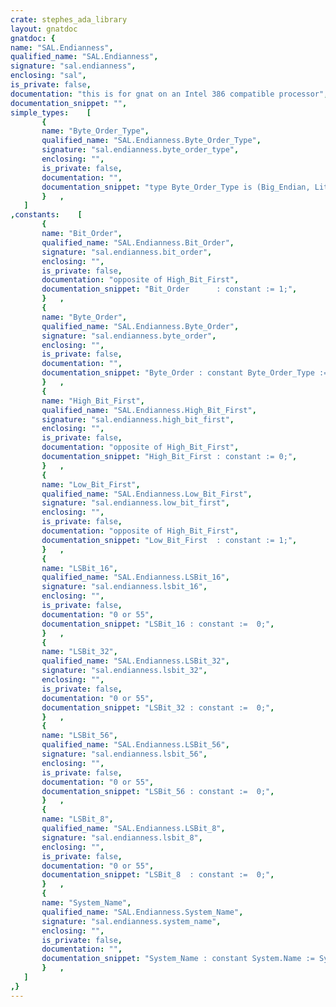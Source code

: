 ```yaml
---
crate: stephes_ada_library
layout: gnatdoc
gnatdoc: {
name: "SAL.Endianness",
qualified_name: "SAL.Endianness",
signature: "sal.endianness",
enclosing: "sal",
is_private: false,
documentation: "this is for gnat on an Intel 386 compatible processor",
documentation_snippet: "",
simple_types:    [
       {
       name: "Byte_Order_Type",
       qualified_name: "SAL.Endianness.Byte_Order_Type",
       signature: "sal.endianness.byte_order_type",
       enclosing: "",
       is_private: false,
       documentation: "",
       documentation_snippet: "type Byte_Order_Type is (Big_Endian, Little_Endian);",
       }   ,
   ]
,constants:    [
       {
       name: "Bit_Order",
       qualified_name: "SAL.Endianness.Bit_Order",
       signature: "sal.endianness.bit_order",
       enclosing: "",
       is_private: false,
       documentation: "opposite of High_Bit_First",
       documentation_snippet: "Bit_Order      : constant := 1;",
       }   ,
       {
       name: "Byte_Order",
       qualified_name: "SAL.Endianness.Byte_Order",
       signature: "sal.endianness.byte_order",
       enclosing: "",
       is_private: false,
       documentation: "",
       documentation_snippet: "Byte_Order : constant Byte_Order_Type := Little_Endian;",
       }   ,
       {
       name: "High_Bit_First",
       qualified_name: "SAL.Endianness.High_Bit_First",
       signature: "sal.endianness.high_bit_first",
       enclosing: "",
       is_private: false,
       documentation: "opposite of High_Bit_First",
       documentation_snippet: "High_Bit_First : constant := 0;",
       }   ,
       {
       name: "Low_Bit_First",
       qualified_name: "SAL.Endianness.Low_Bit_First",
       signature: "sal.endianness.low_bit_first",
       enclosing: "",
       is_private: false,
       documentation: "opposite of High_Bit_First",
       documentation_snippet: "Low_Bit_First  : constant := 1;",
       }   ,
       {
       name: "LSBit_16",
       qualified_name: "SAL.Endianness.LSBit_16",
       signature: "sal.endianness.lsbit_16",
       enclosing: "",
       is_private: false,
       documentation: "0 or 55",
       documentation_snippet: "LSBit_16 : constant :=  0;",
       }   ,
       {
       name: "LSBit_32",
       qualified_name: "SAL.Endianness.LSBit_32",
       signature: "sal.endianness.lsbit_32",
       enclosing: "",
       is_private: false,
       documentation: "0 or 55",
       documentation_snippet: "LSBit_32 : constant :=  0;",
       }   ,
       {
       name: "LSBit_56",
       qualified_name: "SAL.Endianness.LSBit_56",
       signature: "sal.endianness.lsbit_56",
       enclosing: "",
       is_private: false,
       documentation: "0 or 55",
       documentation_snippet: "LSBit_56 : constant :=  0;",
       }   ,
       {
       name: "LSBit_8",
       qualified_name: "SAL.Endianness.LSBit_8",
       signature: "sal.endianness.lsbit_8",
       enclosing: "",
       is_private: false,
       documentation: "0 or 55",
       documentation_snippet: "LSBit_8  : constant :=  0;",
       }   ,
       {
       name: "System_Name",
       qualified_name: "SAL.Endianness.System_Name",
       signature: "sal.endianness.system_name",
       enclosing: "",
       is_private: false,
       documentation: "",
       documentation_snippet: "System_Name : constant System.Name := System.SYSTEM_NAME_GNAT;",
       }   ,
   ]
,}
---
```

